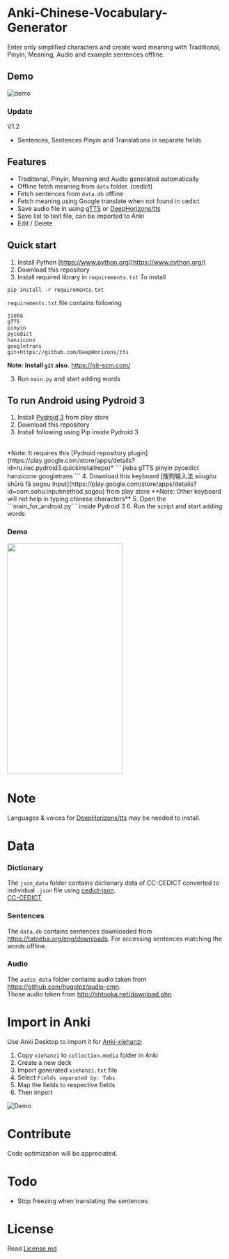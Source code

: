 # Anki-Chinese-Vocabulary-Generator
Enter only simplified characters and create word meaning with Traditional, Pinyin, Meaning, Audio and example sentences offline.

## Demo
![demo](https://raw.githubusercontent.com/infinyte7/Anki-Chinese-Vocabulary-Generator/master/Images/demo.gif)

### Update 
V1.2
- Sentences, Sentences Pinyin and Translations in separate fields 

## Features
- Traditional, Pinyin, Meaning and Audio generated automatically
- Offline fetch meaning from ```data``` folder. (cedict)
- Fetch sentences from ```data.db``` offline 
- Fetch meaning using Google translate when not found in cedict
- Save audio file in using [gTTS](https://gtts.readthedocs.io/) or [DeepHorizons/tts](https://github.com/DeepHorizons/tts)
- Save list to text file, can be imported to Anki
- Edit / Delete 

## Quick start
 1. Install Python [https://www.python.org](https://www.python.org/)
 2. Download this repository 
 2. Install required library in ```requirements.txt```
 To install
```
pip install -r requirements.txt
```
```requirements.txt``` file contains following
```
jieba
gTTS
pinyin
pycedict
hanziconv
googletrans
git+https://github.com/DeepHorizons/tts
```

**Note: Install ```git``` also.**
https://git-scm.com/

3. Run ```main.py``` and start adding words

## To run Android using Pydroid 3
1. Install [Pydroid 3](https://play.google.com/store/apps/details?id=ru.iiec.pydroid3) from play store
2. Download this repository
3. Install following using Pip inside Pydroid 3
<br>
*Note: It requires this [Pydroid repository plugin](https://play.google.com/store/apps/details?id=ru.iiec.pydroid3.quickinstallrepo)*
```
jieba
gTTS
pinyin
pycedict
hanziconv
googletrans
```
4. Download this keyboard [搜狗输入法 sōugǒu shūrù fǎ sogou Input](https://play.google.com/store/apps/details?id=com.sohu.inputmethod.sogou) from play store
**Note: Other keyboard will not help in typing chinese characters** 
5. Open the ```main_for_android.py``` inside Pydroid 3
6. Run the script and start adding words

### Demo
<img src="Images/demo_android.gif" height="528" width="265"></img>

# Note
Languages & voices for [DeepHorizons/tts](https://github.com/DeepHorizons/tts) may be needed to install.


# Data
### Dictionary
The ```json_data``` folder contains dictionary data of CC-CEDICT converted to individual ```.json``` file using [cedict-json](https://github.com/infinyte7/cedict-json).
<br>[CC-CEDICT](https://www.mdbg.net/chinese/dictionary?page=cedict)

### Sentences
The ```data.db``` contains sentences downloaded from https://tatoeba.org/eng/downloads. For accessing sentences matching the words offline.

### Audio
The ```audio_data``` folder contains audio taken from https://github.com/hugolpz/audio-cmn. <br>Those audio taken from http://shtooka.net/download.php

# Import in Anki 
Use Anki Desktop to import it for [Anki-xiehanzi](https://github.com/infinyte7/Anki-xiehanzi)
1. Copy ```xiehanzi``` to ```collection.media``` folder in Anki
2. Create a new deck
3. Import generated ```xiehanzi.txt``` file
4. Select ```Fields separated by: Tabs```
5. Map the fields to respective fields 
6. Then import

![Demo](https://raw.githubusercontent.com/infinyte7/Anki-Chinese-Vocabulary-Generator/master/Images/import_demo.gif)

# Contribute
Code optimization will be appreciated.

# Todo 
- Stop freezing when translating the sentences

# License
Read [License.md](/License.md)
